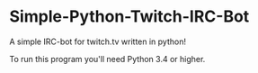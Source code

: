 # Simple-Python-Twitch-IRC-Bot
A simple IRC-bot for twitch.tv written in python!

To run this program you'll need Python 3.4 or higher.

